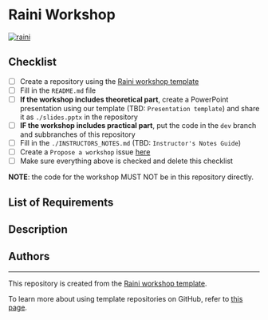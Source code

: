 # Raini Workshop
<!-- Replace the title in the heading (# <title>) with the name of your workshop -->

[![raini](https://img.shields.io/badge/raini-workshop-orange)](https://github.com/raini-dev/raini)
<!-- Add the difficulty level badges for your workshop -->
<!-- @see https://github.com/raini-dev/raini/wiki/Workshop-Difficulty-Levels -->

## Checklist
<!-- This checklist should be removed when completed -->

- [ ] Create a repository using the [Raini workshop template](https://github.com/raini-dev/raini-workshop-template/)
- [ ] Fill in the `README.md` file
- [ ] **If the workshop includes theoretical part**, create a PowerPoint presentation using our template (TBD: `Presentation template`) and share it as `./slides.pptx` in the repository
- [ ] **IF the workshop includes practical part**, put the code in the `dev` branch and subbranches of this repository
- [ ] Fill in the `./INSTRUCTORS_NOTES.md` (TBD: `Instructor's Notes Guide`)
- [ ] Create a `Propose a workshop` issue [here](https://github.com/raini-dev/raini/issues/new/choose)
- [ ] Make sure everything above is checked and delete this checklist

**NOTE**: the code for the workshop MUST NOT be in this repository directly.

## List of Requirements

<!-- Provide a list of requirements for the attendees -->
<!-- If your workshop is of novice level, remove this section -->

## Description

<!-- Put the full description of the workshop for the attendees -->

## Authors

<!-- Put some information about yourself for the attendees -->

*****

This repository is created from the [Raini workshop template](https://github.com/raini-dev/raini-workshop-template/).

To learn more about using template repositories on GitHub, refer to [this page](https://help.github.com/en/github/creating-cloning-and-archiving-repositories/creating-a-repository-from-a-template).

